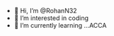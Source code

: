 - 👋 Hi, I’m @RohanN32
- 👀 I’m interested in coding
- 🌱 I’m currently learning ...ACCA
  <!---RohanN32/RohanN32 is a ✨ special ✨ repository because its `README.md` (this file) appears on your GitHub profile.
You can click the Preview link to take a look at your changes.
--->

